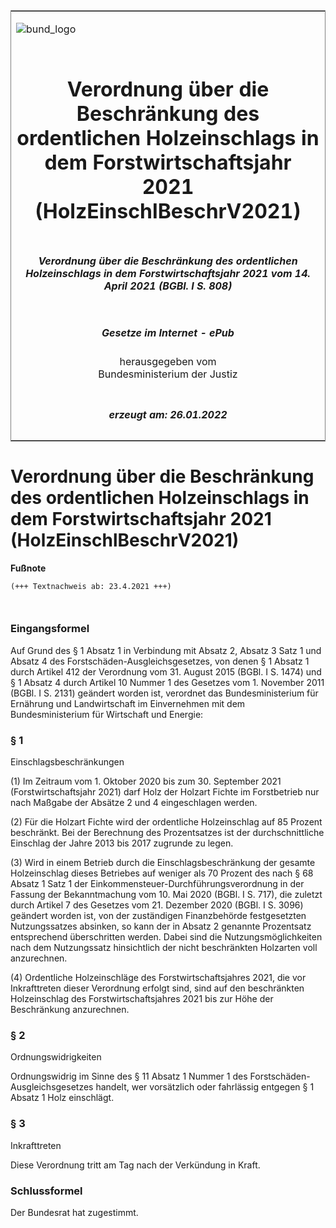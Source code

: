 <span id="DECKBLATT.html"></span>

<table border="0" frame="border" width="100%">

<tr valign="top">

<td align="left">

![bund\_logo](BfJ_2021_Web_de_de.gif)

</td>

<td align="right">

 

</td>

</tr>

<tr align="center" valign="middle">

<td colspan="2">

# Verordnung über die Beschränkung des ordentlichen Holzeinschlags in dem Forstwirtschaftsjahr 2021 (HolzEinschlBeschrV2021)

</td>

</tr>

<tr align="center" valign="middle">

<td colspan="2">

##### Verordnung über die Beschränkung des ordentlichen Holzeinschlags in dem Forstwirtschaftsjahr 2021 vom 14. April 2021 (BGBl. I S. 808)

</td>

</tr>

<tr align="center" valign="middle">

<td colspan="2">

  
  

##### Gesetze im Internet - ePub  
  
herausgegeben vom  
Bundesministerium der Justiz

</td>

</tr>

<tr align="center" valign="bottom">

<td colspan="2">

  
  

##### erzeugt am: 26.01.2022

</td>

</tr>

</table>

<span id="BJNR080800021.html"></span>

# Verordnung über die Beschränkung des ordentlichen Holzeinschlags in dem Forstwirtschaftsjahr 2021 (HolzEinschlBeschrV2021)

<div>

  
**Fußnote**

<div class="jnhtml">

<div>

<div class="jurAbsatz">

  

``` 
(+++ Textnachweis ab: 23.4.2021 +++)

 
```

</div>

</div>

</div>

</div>

<span id="BJNR080800021BJNE000100000.html"></span>

### Eingangsformel  

<div>

<div class="jnhtml">

<div>

<div class="jurAbsatz">

Auf Grund des § 1 Absatz 1 in Verbindung mit Absatz 2, Absatz 3 Satz 1
und Absatz 4 des Forstschäden-Ausgleichsgesetzes, von denen § 1 Absatz 1
durch Artikel 412 der Verordnung vom 31. August 2015 (BGBl. I S. 1474)
und § 1 Absatz 4 durch Artikel 10 Nummer 1 des Gesetzes vom 1. November
2011 (BGBl. I S. 2131) geändert worden ist, verordnet das
Bundesministerium für Ernährung und Landwirtschaft im Einvernehmen mit
dem Bundesministerium für Wirtschaft und Energie:

</div>

</div>

</div>

</div>

<span id="BJNR080800021BJNE000200000.html"></span>

### § 1  
Einschlagsbeschränkungen

<div>

<div class="jnhtml">

<div>

<div class="jurAbsatz">

(1) Im Zeitraum vom 1. Oktober 2020 bis zum 30. September 2021
(Forstwirtschaftsjahr 2021) darf Holz der Holzart Fichte im Forstbetrieb
nur nach Maßgabe der Absätze 2 und 4 eingeschlagen werden.

</div>

<div class="jurAbsatz">

(2) Für die Holzart Fichte wird der ordentliche Holzeinschlag auf 85
Prozent beschränkt. Bei der Berechnung des Prozentsatzes ist der
durchschnittliche Einschlag der Jahre 2013 bis 2017 zugrunde zu legen.

</div>

<div class="jurAbsatz">

(3) Wird in einem Betrieb durch die Einschlagsbeschränkung der gesamte
Holzeinschlag dieses Betriebes auf weniger als 70 Prozent des nach § 68
Absatz 1 Satz 1 der Einkommensteuer-Durchführungsverordnung in der
Fassung der Bekanntmachung vom 10. Mai 2020 (BGBl. I S. 717), die
zuletzt durch Artikel 7 des Gesetzes vom 21. Dezember 2020 (BGBl. I S.
3096) geändert worden ist, von der zuständigen Finanzbehörde
festgesetzten Nutzungssatzes absinken, so kann der in Absatz 2 genannte
Prozentsatz entsprechend überschritten werden. Dabei sind die
Nutzungsmöglichkeiten nach dem Nutzungssatz hinsichtlich der nicht
beschränkten Holzarten voll anzurechnen.

</div>

<div class="jurAbsatz">

(4) Ordentliche Holzeinschläge des Forstwirtschaftsjahres 2021, die vor
Inkrafttreten dieser Verordnung erfolgt sind, sind auf den beschränkten
Holzeinschlag des Forstwirtschaftsjahres 2021 bis zur Höhe der
Beschränkung anzurechnen.

</div>

</div>

</div>

</div>

<span id="BJNR080800021BJNE000300000.html"></span>

### § 2  
Ordnungswidrigkeiten

<div>

<div class="jnhtml">

<div>

<div class="jurAbsatz">

Ordnungswidrig im Sinne des § 11 Absatz 1 Nummer 1 des
Forstschäden-Ausgleichsgesetzes handelt, wer vorsätzlich oder
fahrlässig entgegen § 1 Absatz 1 Holz einschlägt.

</div>

</div>

</div>

</div>

<span id="BJNR080800021BJNE000400000.html"></span>

### § 3  
Inkrafttreten

<div>

<div class="jnhtml">

<div>

<div class="jurAbsatz">

Diese Verordnung tritt am Tag nach der Verkündung in Kraft.

</div>

</div>

</div>

</div>

<span id="BJNR080800021BJNE000500000.html"></span>

### Schlussformel  

<div>

<div class="jnhtml">

<div>

<div class="jurAbsatz">

Der Bundesrat hat zugestimmt.

</div>

</div>

</div>

</div>
